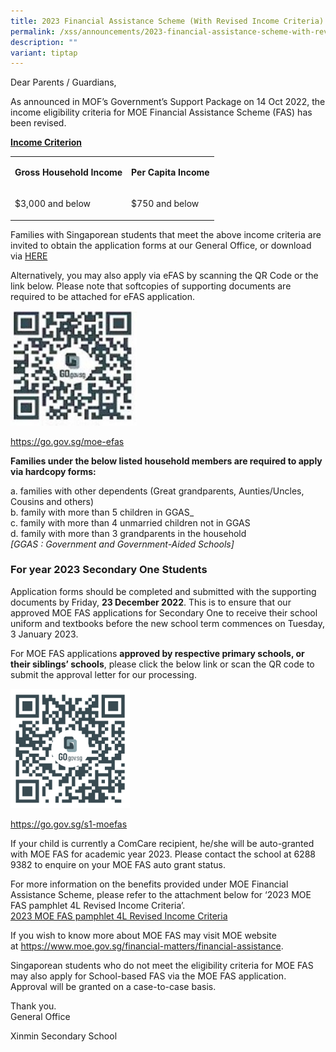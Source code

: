 ```yaml
---
title: 2023 Financial Assistance Scheme (With Revised Income Criteria)
permalink: /xss/announcements/2023-financial-assistance-scheme-with-revised-income-criteria/
description: ""
variant: tiptap
---
```

<p>Dear Parents / Guardians,</p><p>As announced in MOF’s Government’s Support Package on 14 Oct 2022, the income eligibility criteria for MOE Financial Assistance Scheme (FAS) has been revised.</p><p><strong><u>Income Criterion</u></strong></p><table><tbody><tr><td rowspan="1" colspan="1"><p><strong>Gross Household Income</strong></p></td><td rowspan="1" colspan="1"><p><strong>Per Capita Income</strong></p></td></tr><tr><td rowspan="1" colspan="1"><p>$3,000 and below</p></td><td rowspan="1" colspan="1"><p>$750 and below</p></td></tr></tbody></table><p>Families with Singaporean students that meet the above income criteria are invited to obtain the application forms at our General Office, or download via&nbsp;<a href="/files/MOE%20FAS/MOE%20FAS%20Application%20Form%20-%20Final%20Oct%2022.pdf" rel="noopener noreferrer nofollow" target="_blank">HERE</a></p><p>Alternatively, you may also apply via eFAS by scanning the QR Code or the link below.&nbsp;Please note that&nbsp;softcopies of supporting documents are required to be attached for eFAS application.</p><div class="isomer-image-wrapper"><img style="width:40%;" height="auto" width="100%" alt="2023 Financial Assistance Scheme (With Revised Income Criteria)" src="/images/Picture1.jpeg"></div><p><a href="https://go.gov.sg/moe-efas" rel="noopener noreferrer nofollow" target="_blank">https://go.gov.sg/moe-efas</a></p><p><strong>Families under the below listed household members are required to apply via&nbsp;hardcopy forms:</strong></p><p>a. families with other dependents (Great grandparents, Aunties/Uncles, Cousins and others)<br>b. family with more than 5 children in GGAS_<br>c. family with more than 4 unmarried children not in GGAS<br>d. family with more than 3 grandparents in the household<br><em>[GGAS : Government and Government-Aided Schools]</em></p><h3>For year 2023 Secondary One Students</h3><p>Application forms should be completed and submitted with the supporting documents by Friday,&nbsp;<strong>23 December 2022</strong>. This is to ensure that our approved MOE FAS applications for Secondary One to receive their school uniform and textbooks before the new school term commences on Tuesday, 3 January 2023.</p><p>For MOE FAS applications&nbsp;<strong>approved by respective primary schools, or their siblings’ schools</strong>, please click the below link or scan the QR code to submit the approval letter for our processing.</p><div class="isomer-image-wrapper"><img style="width:38%;" height="auto" width="100%" alt="2023 Financial Assistance Scheme (With Revised Income Criteria)" src="/images/MOE%20FAS/MOE_FAS_Sec1_2023.png"></div><p><a href="https://go.gov.sg/s1-moefas" rel="noopener noreferrer nofollow" target="_blank">https://go.gov.sg/s1-moefas</a></p><p>If your child is currently a ComCare recipient, he/she will be auto-granted with MOE FAS for academic year 2023.&nbsp;Please contact the school at&nbsp;6288 9382 to enquire on your MOE FAS auto grant status.</p><p>For more information on the benefits provided under MOE Financial Assistance Scheme, please refer to the attachment below for ‘2023 MOE FAS pamphlet 4L Revised Income Criteria’.<br><a href="/files/MOE%20FAS/2023%20MOE%20FAS%20pamphlet%204L%20-%20Revised%20Income%20Criteria%20Final_compressed.pdf" rel="noopener noreferrer nofollow" target="_blank">2023 MOE FAS pamphlet 4L Revised Income Criteria</a></p><p>If you wish to know more about MOE FAS may visit MOE website at&nbsp;<a href="https://www.moe.gov.sg/financial-matters/financial-assistance" rel="noopener noreferrer nofollow" target="_blank">https://www.moe.gov.sg/financial-matters/financial-assistance</a>.</p><p>Singaporean students who do not meet the eligibility criteria for MOE FAS may also apply for School-based FAS via the MOE FAS application. Approval will be granted on a case-to-case basis.</p><p>Thank you. <br>General Office</p><p>Xinmin Secondary School</p>